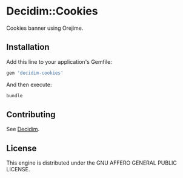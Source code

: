 # Decidim::Cookies

Cookies banner using Orejime.

## Installation

Add this line to your application's Gemfile:

```ruby
gem 'decidim-cookies'
```

And then execute:

```bash
bundle
```

## Contributing

See [Decidim](https://github.com/decidim/decidim).

## License

This engine is distributed under the GNU AFFERO GENERAL PUBLIC LICENSE.
